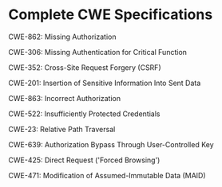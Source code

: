 

# Complete CWE Specifications

CWE-862: Missing Authorization

CWE-306: Missing Authentication for Critical Function

CWE-352: Cross-Site Request Forgery (CSRF)

CWE-201: Insertion of Sensitive Information Into Sent Data

CWE-863: Incorrect Authorization

CWE-522: Insufficiently Protected Credentials

CWE-23: Relative Path Traversal

CWE-639: Authorization Bypass Through User-Controlled Key

CWE-425: Direct Request ('Forced Browsing')

CWE-471: Modification of Assumed-Immutable Data (MAID)
